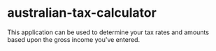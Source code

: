 # australian-tax-calculator
This application can be used to determine your tax rates and amounts based upon the gross income you've entered.

